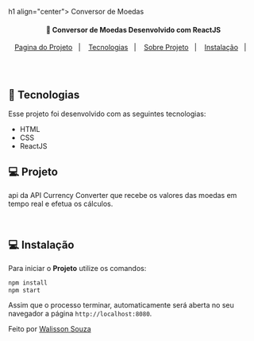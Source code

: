 h1 align="center">
    Conversor de Moedas
</h1>

<h4 align="center">
  🚀 Conversor de Moedas Desenvolvido com ReactJS
</h4>

<p align="center">
  <a href="https://naughty-knuth-91a450.netlify.app/">Pagina do Projeto</a>&nbsp;&nbsp;&nbsp;|&nbsp;&nbsp;&nbsp;
  <a href="#rocket-tecnologias">Tecnologias</a>&nbsp;&nbsp;&nbsp;|&nbsp;&nbsp;&nbsp;
  <a href="#-projeto">Sobre Projeto</a>&nbsp;&nbsp;&nbsp;|&nbsp;&nbsp;&nbsp;
  <a href="#-instalação">Instalação</a>&nbsp;&nbsp;&nbsp;|&nbsp;&nbsp;&nbsp;
  
</p>

<br>

<p align="center">
  <img src="">
</p>

## :rocket: Tecnologias

Esse projeto foi desenvolvido com as seguintes tecnologias:

- HTML
- CSS
- ReactJS

## 💻 Projeto

api da API Currency Converter que recebe os valores das moedas em tempo real e efetua os cálculos.

<br>

## 💻 Instalação

Para iniciar o **Projeto** utilize os comandos:

```bash
npm install
npm start
```

Assim que o processo terminar, automaticamente será aberta no seu navegador a página `http://localhost:8080`.

Feito por [Walisson Souza](https://github.com/walisson27)
